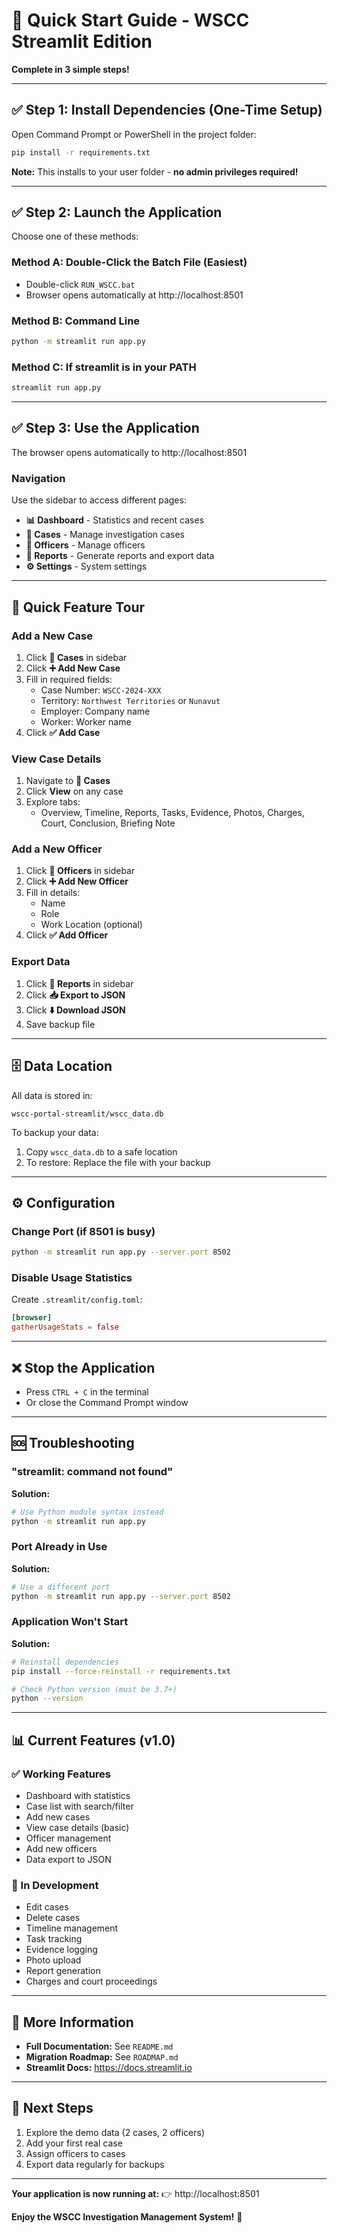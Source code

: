 # 🚀 Quick Start Guide - WSCC Streamlit Edition

**Complete in 3 simple steps!**

---

## ✅ Step 1: Install Dependencies (One-Time Setup)

Open Command Prompt or PowerShell in the project folder:

```bash
pip install -r requirements.txt
```

**Note:** This installs to your user folder - **no admin privileges required!**

---

## ✅ Step 2: Launch the Application

Choose one of these methods:

### Method A: Double-Click the Batch File (Easiest)
- Double-click `RUN_WSCC.bat`
- Browser opens automatically at http://localhost:8501

### Method B: Command Line
```bash
python -m streamlit run app.py
```

### Method C: If streamlit is in your PATH
```bash
streamlit run app.py
```

---

## ✅ Step 3: Use the Application

The browser opens automatically to http://localhost:8501

### Navigation

Use the sidebar to access different pages:
- **📊 Dashboard** - Statistics and recent cases
- **📁 Cases** - Manage investigation cases
- **👥 Officers** - Manage officers
- **📄 Reports** - Generate reports and export data
- **⚙️ Settings** - System settings

---

## 📝 Quick Feature Tour

### Add a New Case

1. Click **📁 Cases** in sidebar
2. Click **➕ Add New Case**
3. Fill in required fields:
   - Case Number: `WSCC-2024-XXX`
   - Territory: `Northwest Territories` or `Nunavut`
   - Employer: Company name
   - Worker: Worker name
4. Click **✅ Add Case**

### View Case Details

1. Navigate to **📁 Cases**
2. Click **View** on any case
3. Explore tabs:
   - Overview, Timeline, Reports, Tasks, Evidence, Photos, Charges, Court, Conclusion, Briefing Note

### Add a New Officer

1. Click **👥 Officers** in sidebar
2. Click **➕ Add New Officer**
3. Fill in details:
   - Name
   - Role
   - Work Location (optional)
4. Click **✅ Add Officer**

### Export Data

1. Click **📄 Reports** in sidebar
2. Click **📥 Export to JSON**
3. Click **⬇️ Download JSON**
4. Save backup file

---

## 🗄️ Data Location

All data is stored in:
```
wscc-portal-streamlit/wscc_data.db
```

To backup your data:
1. Copy `wscc_data.db` to a safe location
2. To restore: Replace the file with your backup

---

## ⚙️ Configuration

### Change Port (if 8501 is busy)

```bash
python -m streamlit run app.py --server.port 8502
```

### Disable Usage Statistics

Create `.streamlit/config.toml`:
```toml
[browser]
gatherUsageStats = false
```

---

## ❌ Stop the Application

- Press `CTRL + C` in the terminal
- Or close the Command Prompt window

---

## 🆘 Troubleshooting

### "streamlit: command not found"

**Solution:**
```bash
# Use Python module syntax instead
python -m streamlit run app.py
```

### Port Already in Use

**Solution:**
```bash
# Use a different port
python -m streamlit run app.py --server.port 8502
```

### Application Won't Start

**Solution:**
```bash
# Reinstall dependencies
pip install --force-reinstall -r requirements.txt

# Check Python version (must be 3.7+)
python --version
```

---

## 📊 Current Features (v1.0)

### ✅ Working Features
- Dashboard with statistics
- Case list with search/filter
- Add new cases
- View case details (basic)
- Officer management
- Add new officers
- Data export to JSON

### 🔄 In Development
- Edit cases
- Delete cases
- Timeline management
- Task tracking
- Evidence logging
- Photo upload
- Report generation
- Charges and court proceedings

---

## 📖 More Information

- **Full Documentation:** See `README.md`
- **Migration Roadmap:** See `ROADMAP.md`
- **Streamlit Docs:** https://docs.streamlit.io

---

## 🎯 Next Steps

1. Explore the demo data (2 cases, 2 officers)
2. Add your first real case
3. Assign officers to cases
4. Export data regularly for backups

---

**Your application is now running at:**
👉 http://localhost:8501

**Enjoy the WSCC Investigation Management System!** 🎉
